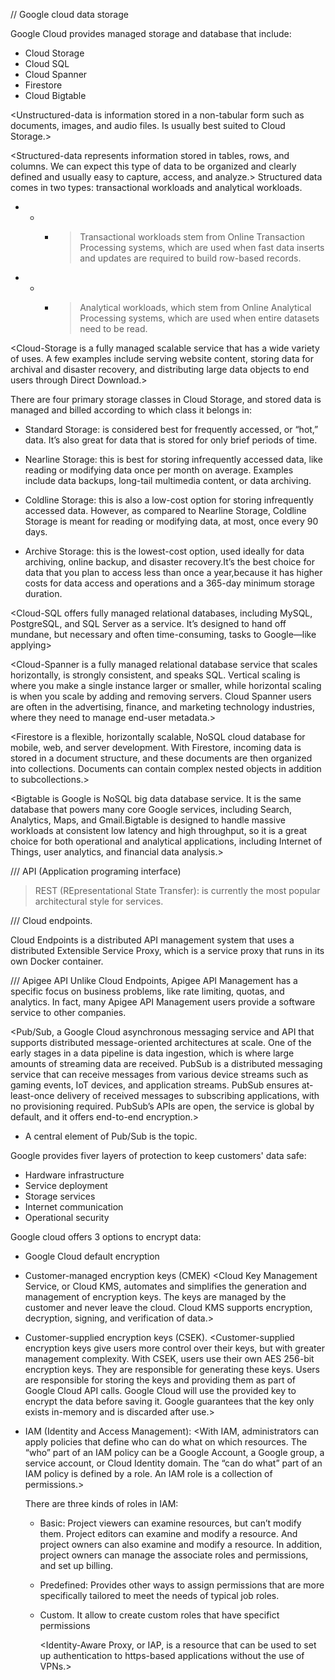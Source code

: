 // Google cloud data storage

<!--
  Every application needs to store data,and different applications and workloads require different storage database solutions.
  Google Cloud offers relational and non-relational databases and worldwide object storage.
 -->

Google Cloud provides managed storage and database that include:

- Cloud Storage
- Cloud SQL
- Cloud Spanner
- Firestore
- Cloud Bigtable

<!-- Unstructured and structured Data -->

<Unstructured-data is information stored in a non-tabular form such as documents, images, and audio files. Is usually best suited to Cloud Storage.>

<Structured-data represents information stored in tables, rows, and columns. We can expect this type of data to be organized and clearly defined and usually easy to capture, access, and analyze.>
Structured data comes in two types: transactional workloads and analytical workloads.

- - - > Transactional workloads stem from Online Transaction Processing systems, which are used when fast data inserts and updates are required to build row-based records.

- - - > Analytical workloads, which stem from Online Analytical Processing systems, which are used when entire datasets need to be read.

<Cloud-Storage is a fully managed scalable service that has a wide variety of uses. A few examples include serving website content, storing data for archival and disaster recovery, and distributing large data objects to end users through Direct Download.>

There are four primary storage classes in Cloud Storage, and stored data is managed and billed according to which class it belongs in:

- Standard Storage: is considered best for frequently accessed, or “hot,” data.
  It’s also great for data that is stored for only brief periods of time.

- Nearline Storage: this is best for storing infrequently accessed data, like reading or modifying data once per month on average.
  Examples include data backups, long-tail multimedia content, or data archiving.

- Coldline Storage: this is also a low-cost option for storing infrequently accessed data. However, as compared to Nearline Storage, Coldline Storage is meant for reading or modifying data, at most, once every 90 days.

- Archive Storage: this is the lowest-cost option, used ideally for data archiving, online backup, and disaster recovery.It’s the best choice for data that you plan to access less than once a year,because it has higher costs for data access and operations and a 365-day minimum storage duration.

<!-- Cloud Storage files are organized into buckets.
A bucket needs a globally unique name and a specific geographic location for where it should be stored, and an ideal location for a bucket is where latency is minimized.
-->

<!-- SQL Managed services -->

<Cloud-SQL offers fully managed relational databases, including MySQL, PostgreSQL, and SQL Server as a service. It’s designed to hand off mundane, but necessary and often time-consuming, tasks to Google—like applying>

<Cloud-Spanner is a fully managed relational database service that scales horizontally, is strongly consistent, and speaks SQL. Vertical scaling is where you make a single instance larger or smaller, while horizontal scaling is when you scale by adding and removing servers. Cloud Spanner users are often in the advertising, finance, and marketing technology industries, where they need to manage end-user metadata.>

<!-- NoSQL Managed services -->

<Firestore is a flexible, horizontally scalable, NoSQL cloud database for mobile, web, and server development. With Firestore, incoming data is stored in a document structure, and these documents are then organized into collections. Documents can contain complex nested objects in addition to subcollections.>

<Bigtable is Google is NoSQL big data database service. It is the same database that powers many core Google services, including Search, Analytics, Maps, and Gmail.Bigtable is designed to handle massive workloads at consistent low latency and high throughput, so it is a great choice for both operational and analytical applications, including Internet of Things, user analytics, and financial data analysis.>

/// API (Application programing interface)

<!--
  A software is structured so that it presents a clean, well-defined interface that hides unnecessary detail, and then they document that interface.
  That's an API.
 -->

> REST (REpresentational State Transfer): is currently the most popular architectural style for services.

/// Cloud endpoints.

Cloud Endpoints is a distributed API management system that uses a distributed Extensible Service Proxy, which is a service proxy that runs in its own Docker container.

/// Apigee API
Unlike Cloud Endpoints, Apigee API Management has a specific focus on business problems, like rate limiting, quotas, and analytics.
In fact, many Apigee API Management users provide a software service to other companies.

<Pub/Sub, a Google Cloud asynchronous messaging service and API that supports distributed message-oriented architectures at scale. One of the early stages in a data pipeline is data ingestion, which is where large amounts of streaming data are received. PubSub is a distributed messaging service that can receive messages from various device streams such as gaming events, IoT devices, and application streams. PubSub ensures at-least-once delivery of received messages to subscribing applications, with no provisioning required. PubSub’s APIs are open, the service is global by default, and it offers end-to-end encryption.>

- A central element of Pub/Sub is the topic.
  <!--
    A topic is a named resource to which messages are sent by publishers. You can think of a topic like a radio antenna. Whether your radio is playing music or it’s turned off, the antenna itself is always there. If music is being broadcast on a frequency that nobody’s listening to, the stream of music still exists.
    Similarly, a publisher can send data to a topic that has no subscriber to receive it.
    -->

<!-- YOU CAN'T SECURE THE CLOUD, RIGHT? -->

Google provides fiver layers of protection to keep customers' data safe:

- Hardware infrastructure
- Service deployment
- Storage services
- Internet communication
- Operational security

Google cloud offers 3 options to encrypt data:

- Google Cloud default encryption

- Customer-managed encryption keys (CMEK)
  <Cloud Key Management Service, or Cloud KMS, automates and simplifies the generation and management of encryption keys. The keys are managed by the customer and never leave the cloud. Cloud KMS supports encryption, decryption, signing, and verification of data.>

- Customer-supplied encryption keys (CSEK).
  <Customer-supplied encryption keys give users more control over their keys, but with greater management complexity. With CSEK, users use their own AES 256-bit encryption keys. They are responsible for generating these keys. Users are responsible for storing the keys and providing them as part of Google Cloud API calls. Google Cloud will use the provided key to encrypt the data before saving it. Google guarantees that the key only exists in-memory and is discarded after use.>

- IAM (Identity and Access Management):
  <With IAM, administrators can apply policies that define who can do what on which resources. The “who” part of an IAM policy can be a Google Account, a Google group, a service account, or Cloud Identity domain. The “can do what” part of an IAM policy is defined by a role. An IAM role is a collection of permissions.>

  There are three kinds of roles in IAM:

  - Basic:
    Project viewers can examine resources, but can’t modify them. Project editors can examine and modify a resource. And project owners can also examine and modify a resource. In addition, project owners can manage the associate roles and permissions, and set up billing.

  - Predefined:
    Provides other ways to assign permissions that are more specifically tailored to meet the needs of typical job roles.

  - Custom.
    It allow to create custom roles that have specifict permissions

    <Identity-Aware Proxy, or IAP, is a resource that can be used to set up authentication to https-based applications without the use of VPNs.>
